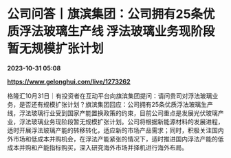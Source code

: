 # 公司问答丨旗滨集团：公司拥有25条优质浮法玻璃生产线 浮法玻璃业务现阶段暂无规模扩张计划

**2023-10-31 05:08**

**https://www.gelonghui.com/live/1273262**

格隆汇10月31日｜有投资者在互动平台向旗滨集团提问：请问贵司对浮法玻璃业务，是否还有规模扩张计划？旗滨集团回应：公司拥有25条优质浮法玻璃生产线，浮法玻璃行业受到国家产能置换政策的约束，目前公司重点是发展光伏玻璃产业，浮法玻璃业务现阶段暂无规模扩张计划。公司将根据新能源材料的发展进程，适时开展浮法玻璃产能的转移转化，适应新的市场产品需求；同时，积极关注国内外市场和低成本并购机会，在浮法产能紧张的情况下，适时推进国内浮法产能的低成本并购和产能指标购买，深入研究海外市场并择机进行海外布局。